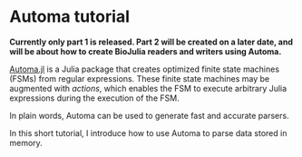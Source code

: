 # Automa tutorial

__Currently only part 1 is released. Part 2 will be created on a later date,
and will be about how to create BioJulia readers and writers using Automa.__

[Automa.jl](https://github.com/BioJulia/Automa.jl) is a Julia package that creates
optimized finite state machines (FSMs) from regular expressions. These finite state
machines may be augmented with *actions*, which enables the FSM to execute arbitrary
Julia expressions during the execution of the FSM.

In plain words, Automa can be used to generate fast and accurate parsers.

In this short tutorial, I introduce how to use Automa to parse data stored in
memory.

